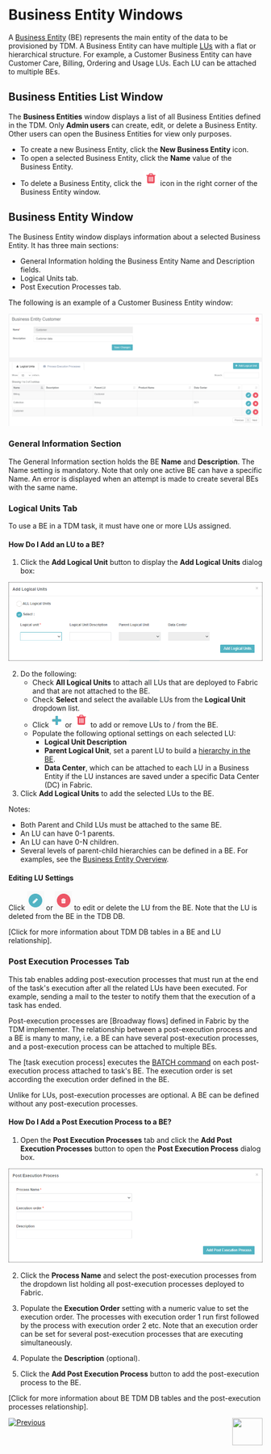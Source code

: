 # Business Entity Windows 

A [Business Entity](/articles/TDM/tdm_overview/03_business_entity_overview.md) (BE) represents the main entity of the data to be provisioned by TDM. A Business Entity can have multiple [LUs](/articles/03_logical_units/01_LU_overview.md) with a flat or  hierarchical structure. For example, a Customer Business Entity can have Customer Care, Billing, Ordering and Usage LUs. Each LU can be attached to multiple BEs.

## Business Entities List Window  

The **Business Entities** window displays a list of all Business Entities defined in the TDM.  Only **Admin users** can create, edit, or delete a Business Entity. Other users can open the Business Entities for view only purposes.

-   To create a new Business Entity, click the **New Business Entity** icon.
-   To open a selected Business Entity, click the **Name** value of the Business Entity.
-   To delete a Business Entity, click the ![be_Example](images/delete_icon.png) icon in the right corner of the Business Entity window.

## Business Entity Window    

The Business Entity window displays information about a selected Business Entity. It has three main sections:

- General Information holding the Business Entity Name and Description fields.
- Logical Units tab.
- Post Execution Processes tab.

The following is an example of a Customer Business Entity window:

![be_Example](images/tdm_gui_customer_be.png)



### General Information Section 

The General Information section holds the BE **Name** and **Description**. The Name setting is mandatory. Note that only one active BE can have a specific Name. An error is displayed when an attempt is made to create several BEs with the same name.

### Logical Units Tab 

To use a BE in a TDM task, it must have one or more LUs assigned.

#### How Do I Add an LU to a BE? 

1. Click the **Add Logical Unit** button to display the **Add Logical Units** dialog box:

![be_Example](images/BE_add_lu_window.png)

2. Do the following: 
   - Check **All Logical Units** to attach all LUs that are deployed to Fabric and that are not attached to the BE.
   - Check **Select** and select the available LUs from the **Logical Unit** dropdown list.
   - Click ![be_plus](images/plus_icon.png) or ![be_delete](images/delete_icon.png) to add or remove LUs to / from the BE. 
   - Populate the following optional settings on each selected LU:
     - **Logical Unit Description**
     - **Parent Logical Unit**,  set a parent LU to build a [hierarchy in the BE](/articles/TDM/tdm_overview/03_business_entity_overview.md). 
     - **Data Center**, which can be attached to each LU in a Business Entity if the LU instances are saved under a specific Data Center (DC) in Fabric.
 3. Click **Add Logical Units** to add the selected LUs to the BE.

Notes:
 - Both Parent and Child LUs must be attached to the same BE.
 -  An LU can have 0-1 parents.
 -  An LU can have 0-N children.
  - Several levels of parent-child hierarchies can be defined in a BE. For examples, see the [Business Entity Overview](/articles/TDM/tdm_overview/03_business_entity_overview.md).

#### Editing LU Settings

Click ![be_edit](images/be_edit_icon.png) or ![be_delete](images/be_delete_icon.png) to edit or delete the LU from the BE. Note that the LU is deleted from the BE in the TDB DB. 

[Click for more information about TDM DB tables in a BE  and LU relationship].



### Post Execution Processes Tab

This tab enables adding post-execution processes that must run at the end of the task's execution after all the related LUs have been executed. For example, sending a mail to the tester to notify them that the execution of a task has ended. 

Post-execution processes are [Broadway flows] defined in Fabric by the TDM implementer. The relationship between a post-execution process and a BE is many to many, i.e. a BE can have several post-execution processes, and a post-execution process can be attached to multiple BEs. 

The [task execution process] executes the [BATCH command](/articles/20_jobs_and_batch_services/15_batch_broadway_commands.md) on each post-execution process attached to task's BE. The execution order is set according the execution order defined in the BE.

Unlike for LUs, post-execution processes are optional. A BE can be defined without any post-execution processes.

#### How Do I Add a Post Execution Process to a BE? 

1. Open the **Post Execution Processes** tab and click the **Add Post Execution Processes** button to open the **Post Execution Process** dialog box.  

![be_Example](images/be_post_execution_processes_window.png)

2. Click the **Process Name** and select the post-execution processes from the dropdown list holding all post-execution processes deployed to Fabric.

3. Populate the **Execution Order** setting with a numeric value to set the execution order. The processes with execution order 1 run first followed by the process with execution order 2 etc. Note that an execution order can be set for several post-execution processes that are executing simultaneously.

4. Populate the **Description** (optional).

5. Click the **Add Post Execution Process** button to add the post-execution process to the BE.

  

[Click for more information about BE TDM DB tables and the post-execution processes relationship].

 

  [![Previous](/articles/images/Previous.png)](03_tdm_gui_data_centers_window.md)[<img align="right" width="60" height="54" src="/articles/images/Next.png">](05_tdm_gui_product_window.md)

